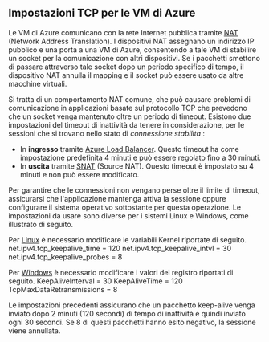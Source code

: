 ## <a name="tcp-settings-for-azure-vms"></a>Impostazioni TCP per le VM di Azure
Le VM di Azure comunicano con la rete Internet pubblica tramite [NAT][nat] (Network Address Translation). I dispositivi NAT assegnano un indirizzo IP pubblico e una porta a una VM di Azure, consentendo a tale VM di stabilire un socket per la comunicazione con altri dispositivi. Se i pacchetti smettono di passare attraverso tale socket dopo un periodo specifico di tempo, il dispositivo NAT annulla il mapping e il socket può essere usato da altre macchine virtuali.

Si tratta di un comportamento NAT comune, che può causare problemi di comunicazione in applicazioni basate sul protocollo TCP che prevedono che un socket venga mantenuto oltre un periodo di timeout. Esistono due impostazioni del timeout di inattività da tenere in considerazione, per le sessioni che si trovano nello stato di *connessione stabilita* :

* In **ingresso** tramite [Azure Load Balancer][azure-lb-timeout]. Questo timeout ha come impostazione predefinita 4 minuti e può essere regolato fino a 30 minuti.
* In **uscita** tramite [SNAT][snat] (Source NAT). Questo timeout è impostato su 4 minuti e non può essere modificato.

Per garantire che le connessioni non vengano perse oltre il limite di timeout, assicurarsi che l'applicazione mantenga attiva la sessione oppure configurare il sistema operativo sottostante per questa operazione. Le impostazioni da usare sono diverse per i sistemi Linux e Windows, come illustrato di seguito.

Per [Linux][linux] è necessario modificare le variabili Kernel riportate di seguito.
net.ipv4.tcp_keepalive_time = 120 net.ipv4.tcp_keepalive_intvl = 30 net.ipv4.tcp_keepalive_probes = 8

Per [Windows][windows] è necessario modificare i valori del registro riportati di seguito.
KeepAliveInterval = 30 KeepAliveTime = 120 TcpMaxDataRetransmissions = 8

Le impostazioni precedenti assicurano che un pacchetto keep-alive venga inviato dopo 2 minuti (120 secondi) di tempo di inattività e quindi inviato ogni 30 secondi. Se 8 di questi pacchetti hanno esito negativo, la sessione viene annullata.

<!-- links -->
[nat]: http://computer.howstuffworks.com/nat.htm
[snat]: ../load-balancer/load-balancer-overview.md/#source-nat
[linux]: http://tldp.org/HOWTO/TCP-Keepalive-HOWTO/usingkeepalive.html
[windows]: http://blogs.technet.com/b/nettracer/archive/2010/06/03/things-that-you-may-want-to-know-about-tcp-keepalives.aspx
[azure-lb-timeout]: ../load-balancer/load-balancer-tcp-idle-timeout.md

<!--HONumber=Jan17_HO3-->


